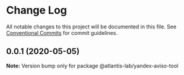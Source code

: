 # Change Log

All notable changes to this project will be documented in this file.
See [Conventional Commits](https://conventionalcommits.org) for commit guidelines.

## 0.0.1 (2020-05-05)

**Note:** Version bump only for package @atlantis-lab/yandex-aviso-tool
